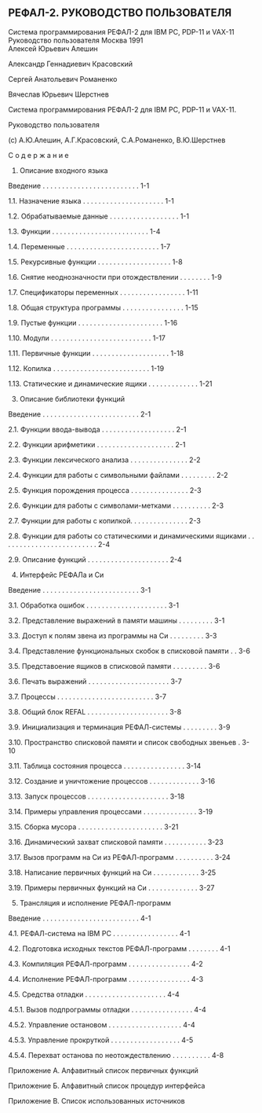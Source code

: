 РЕФАЛ-2. РУКОВОДСТВО ПОЛЬЗОВАТЕЛЯ
-------------------------------------

Система программирования РЕФАЛ-2 для IBM PC, PDP-11 и VAX-11  
Руководство пользователя
Москва 1991  
Алексей Юрьевич Алешин

Александр Геннадиевич Красовский

Сергей Анатольевич Романенко

Вячеслав Юрьевич Шерстнев

Система программирования РЕФАЛ-2 для IBM PC, PDP-11 и VAX-11.

Руководство пользователя

(c) А.Ю.Алешин, А.Г.Красовский, С.А.Романенко, В.Ю.Шерстнев


С о д е р ж а н и е

1. Описание входного языка

Введение . . . . . . . . . . . . . . . . . . . . . . . . . 1-1

1.1. Назначение языка . . . . . . . . . . . . . . . . . . . . . 1-1

1.2. Обрабатываемые данные . . . . . . . . . . . . . . . . . . 1-1

1.3. Функции . . . . . . . . . . . . . . . . . . . . . . . . . 1-4

1.4. Переменные . . . . . . . . . . . . . . . . . . . . . . . . 1-7

1.5. Рекурсивные функции . . . . . . . . . . . . . . . . . . . 1-8

1.6. Снятие неоднозначности при отождествлении . . . . . . . . 1-9

1.7. Спецификаторы переменных . . . . . . . . . . . . . . . . . 1-11

1.8. Общая структура программы . . . . . . . . . . . . . . . . 1-15

1.9. Пустые функции . . . . . . . . . . . . . . . . . . . . . . 1-16

1.10. Модули . . . . . . . . . . . . . . . . . . . . . . . . . . 1-17

1.11. Первичные функции . . . . . . . . . . . . . . . . . . . . 1-18

1.12. Копилка . . . . . . . . . . . . . . . . . . . . . . . . . 1-19

1.13. Статические и динамические ящики . . . . . . . . . . . . . 1-21

3. Описание библиотеки функций

Введение . . . . . . . . . . . . . . . . . . . . . . . . . 2-1

2.1. Функции ввода-вывода . . . . . . . . . . . . . . . . . . . 2-1

2.2. Функции арифметики . . . . . . . . . . . . . . . . . . . . 2-1

2.3. Функции лексического анализа . . . . . . . . . . . . . . . 2-2

2.4. Функции для работы с символьными файлами . . . . . . . . . 2-2

2.5. Функция порождения процесса . . . . . . . . . . . . . . . 2-3

2.6. Функции для работы с символами-метками . . . . . . . . . . 2-3

2.7. Функции для работы с копилкой. . . . . . . . . . . . . . . 2-3

2.8. Функции для работы со статическими и динамическими
 ящиками . . . . . . . . . . . . . . . . . . . . . . . . . 2-4

2.9. Описание функций . . . . . . . . . . . . . . . . . . . . . 2-4

4. Интерфейс РЕФАЛа и Си

Введение . . . . . . . . . . . . . . . . . . . . . . . . . 3-1

3.1. Обработка ошибок . . . . . . . . . . . . . . . . . . . . . 3-1

3.2. Представление выражений в памяти машины . . . . . . . . . 3-1

3.3. Доступ к полям звена из программы на Си . . . . . . . . . 3-3

3.4. Представление функциональных скобок в списковой памяти . . 3-6

3.5. Представоение ящиков в списковой памяти . . . . . . . . . 3-6

3.6. Печать выражений . . . . . . . . . . . . . . . . . . . . . 3-7

3.7. Процессы . . . . . . . . . . . . . . . . . . . . . . . . . 3-7

3.8. Общий блок REFAL . . . . . . . . . . . . . . . . . . . . . 3-8

3.9. Инициализация и терминация РЕФАЛ-системы . . . . . . . . . 3-9

3.10. Пространство списковой памяти и список свободных звеньев . 3-10

3.11. Таблица состояния процесса . . . . . . . . . . . . . . . . 3-14

3.12. Создание и уничтожение процессов . . . . . . . . . . . . . 3-16

3.13. Запуск процессов . . . . . . . . . . . . . . . . . . . . . 3-18

3.14. Примеры управления процессами . . . . . . . . . . . . . . 3-19

3.15. Сборка мусора . . . . . . . . . . . . . . . . . . . . . . 3-21

3.16. Динамический захват списковой памяти . . . . . . . . . . . 3-23

3.17. Вызов программ на Си из РЕФАЛ-программ . . . . . . . . . . 3-24

3.18. Написание первичных функций на Си . . . . . . . . . . . . 3-25

3.19. Примеры первичных функций на Си . . . . . . . . . . . . . 3-27

5. Трансляция и исполнение РЕФАЛ-программ

Введение . . . . . . . . . . . . . . . . . . . . . . . . . 4-1

4.1. РЕФАЛ-система на IBM PC . . . . . . . . . . . . . . . . . 4-1

4.2. Подготовка исходных текстов РЕФАЛ-программ . . . . . . . . 4-1

4.3. Компиляция РЕФАЛ-программ . . . . . . . . . . . . . . . . 4-2

4.4. Исполнение РЕФАЛ-программ . . . . . . . . . . . . . . . . 4-3

4.5. Средства отладки . . . . . . . . . . . . . . . . . . . . . 4-4

4.5.1. Вызов подпрограммы отладки . . . . . . . . . . . . . . . . 4-4

4.5.2. Управление остановом . . . . . . . . . . . . . . . . . . . 4-4

4.5.3. Управление прокруткой . . . . . . . . . . . . . . . . . . 4-5

4.5.4. Перехват останова по неотождествлению . . . . . . . . . . 4-8

Приложение А. Алфавитный список первичных функций

Приложение Б. Алфавитный список процедур интерфейса

Приложение В. Список использованных источников

